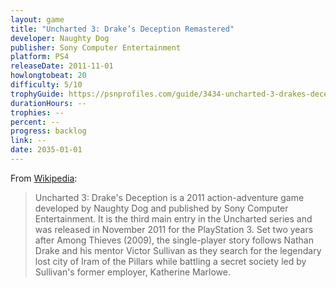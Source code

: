 ```yaml
---
layout: game
title: "Uncharted 3: Drake’s Deception Remastered"
developer: Naughty Dog
publisher: Sony Computer Entertainment
platform: PS4
releaseDate: 2011-11-01
howlongtobeat: 20
difficulty: 5/10
trophyGuide: https://psnprofiles.com/guide/3434-uncharted-3-drakes-deception-remastered-extended-collection-dlc-trophy-guide
durationHours: --
trophies: --
percent: --
progress: backlog
link: --
date: 2035-01-01
---
```


From [Wikipedia](https://en.wikipedia.org/wiki/Uncharted_3:_Drake%27s_Deception):

> Uncharted 3: Drake's Deception is a 2011 action-adventure game developed by Naughty Dog and published by Sony Computer Entertainment. It is the third main entry in the Uncharted series and was released in November 2011 for the PlayStation 3. Set two years after Among Thieves (2009), the single-player story follows Nathan Drake and his mentor Victor Sullivan as they search for the legendary lost city of Iram of the Pillars while battling a secret society led by Sullivan's former employer, Katherine Marlowe.
